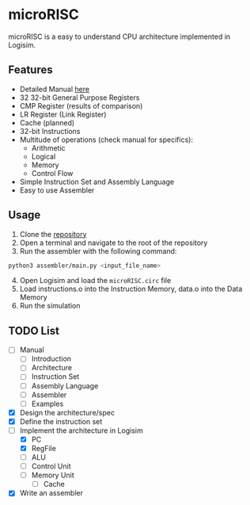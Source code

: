 # microRISC
microRISC is a easy to understand CPU architecture implemented in Logisim.

## Features
- Detailed Manual [here](docs/manual.pdf)
- 32 32-bit General Purpose Registers
- CMP Register (results of comparison)
- LR Register (Link Register)
- Cache (planned)
- 32-bit Instructions
- Multitude of operations (check manual for specifics):
  - Arithmetic
  - Logical
  - Memory
  - Control Flow
- Simple Instruction Set and Assembly Language
- Easy to use Assembler

## Usage
1. Clone the [repository](https://github.com/aschombe/microRISC)
2. Open a terminal and navigate to the root of the repository
3. Run the assembler with the following command:
```bash
python3 assembler/main.py <input_file_name>
```
4. Open Logisim and load the `microRISC.circ` file
5. Load instructions.o into the Instruction Memory, data.o into the Data Memory
6. Run the simulation

## TODO List
- [ ] Manual
    - [ ] Introduction
    - [ ] Architecture
    - [ ] Instruction Set
    - [ ] Assembly Language
    - [ ] Assembler
    - [ ] Examples
- [x] Design the architecture/spec
- [x] Define the instruction set
- [ ] Implement the architecture in Logisim
    - [x] PC
    - [x] RegFile
    - [ ] ALU
    - [ ] Control Unit
    - [ ] Memory Unit
        - [ ] Cache
- [x] Write an assembler
